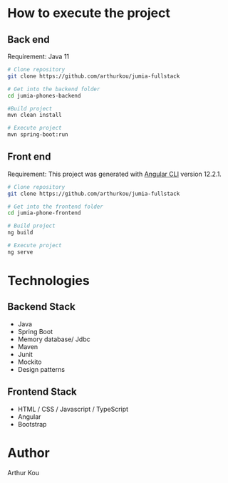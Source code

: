 # How to execute the project
## Back end
Requirement: Java 11

```bash
# Clone repository
git clone https://github.com/arthurkou/jumia-fullstack

# Get into the backend folder
cd jumia-phones-backend

#Build project
mvn clean install

# Execute project
mvn spring-boot:run
```

## Front end
Requirement: This project was generated with [Angular CLI](https://github.com/angular/angular-cli) version 12.2.1.

```bash
# Clone repository
git clone https://github.com/arthurkou/jumia-fullstack

# Get into the frontend folder
cd jumia-phone-frontend

# Build project
ng build

# Execute project
ng serve
```

# Technologies
## Backend Stack
- Java
- Spring Boot
- Memory database/ Jdbc
- Maven
- Junit
- Mockito
- Design patterns
## Frontend Stack
- HTML / CSS  / Javascript / TypeScript
- Angular
- Bootstrap

# Author
Arthur Kou
